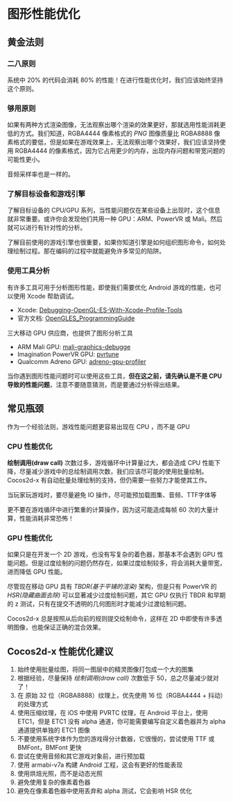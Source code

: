 # 图形性能优化

## 黄金法则

### 二八原则

系统中 20% 的代码会消耗 80% 的性能！在进行性能优化时，我们应该始终坚持这个原则。

### 够用原则

如果有两种方式渲染图像，无法观察出哪个渲染的效果更好，那就选用性能消耗更低的方式。我们知道，RGBA4444 像素格式的 _PNG_ 图像质量比 RGBA8888 像素格式的要低，但是如果在游戏效果上，无法观察出哪个效果好，我们应该坚持使用 RGBA4444 的像素格式，因为它占用更少的内存，出现内存问题和带宽问题的可能性更小。

音频采样率也是一样的。

### 了解目标设备和游戏引擎

了解目标设备的 CPU/GPU 系列，当性能问题仅在某些设备上出现时，这个信息就非常重要。或许你会发现他们共用一种 GPU：ARM、PowerVR 或 Mali。然后就可以进行有针对性的分析。

了解目前使用的游戏引擎也很重要，如果你知道引擎是如何组织图形命令，如何处理绘制过程。那在编码的过程中就能避免许多常见的陷阱。

### 使用工具分析

有许多工具可用于分析图形性能，即使我们需要优化 Android 游戏的性能，也可以使用 Xcode 帮助调试。

- Xcode: [Debugging-OpenGL-ES-With-Xcode-Profile-Tools](https://github.com/rstrahl/rudistrahl.me/blob/master/entries/Debugging-OpenGL-ES-With-Xcode-Profile-Tools.md)
- 官方文档: [OpenGLES_ProgrammingGuide](https://developer.apple.com/library/ios/documentation/3DDrawing/Conceptual/OpenGLES_ProgrammingGuide/ToolsOverview/ToolsOverview.html)

三大移动 GPU 供应商，也提供了图形分析工具

- ARM Mali GPU: [mali-graphics-debugge](http://malideveloper.arm.com/resources/tools/mali-graphics-debugger/)
- Imagination PowerVR GPU: [pvrtune](https://community.imgtec.com/developers/powervr/tools/pvrtune/)
- Qualcomm Adreno GPU: [adreno-gpu-profiler](https://developer.qualcomm.com/software/adreno-gpu-profiler)

当你遇到图形性能问题时可以使用这些工具，__但在这之前，请先确认是不是 CPU 导致的性能问题__，注意不要随意猜测，而是要通过分析得出结果。

## 常见瓶颈

作为一个经验法则，游戏性能问题更容易出现在 CPU ，而不是 GPU

### CPU 性能优化

__绘制调用(draw call)__ 次数过多，游戏循环中计算量过大，都会造成 CPU 性能下降，尽量减少游戏中的总绘制调用次数，我们应该尽可能的使用批量绘制。 Cocos2d-x 有自动批量处理绘制的支持，但仍需要一些努力才能使其工作。

当玩家玩游戏时，要尽量避免 IO 操作，尽可能预加载图集、音频、TTF字体等

更不要在游戏循环中进行繁重的计算操作，因为这可能造成每帧 60 次的大量计算，性能消耗非常恐怖！

### GPU 性能优化

如果只是在开发一个 2D 游戏，也没有写复杂的着色器，那基本不会遇到 GPU 性能问题。但是过度绘制的问题仍然存在，如果过度绘制较多，将会消耗大量带宽，进而降低 GPU 性能。

尽管现在移动 GPU 具有 _TBDR(基于平铺的渲染)_ 架构，但是只有 PowerVR 的 _HSR(隐藏曲面去除)_ 可以显著减少过度绘制问题，其它 GPU 仅执行 TBDR 和早期的 z 测试，只有在提交不透明的几何图形时才能减少过渡绘制问题。

Cocos2d-x 总是按照从后向前的规则提交绘制命令，这样在 2D 中即使有许多透明图像，也能保证正确的混合效果。

## Cocos2d-x 性能优化建议

1. 始终使用批量绘图，将同一图层中的精灵图像打包成一个大的图集
1. 根据经验，尽量保持 _绘制调用(draw call)_ 次数低于 50，总之尽量减少就对了！
1. 在 原始 32 位（RGBA8888）纹理上，优先使用 16 位（RGBA4444 + 抖动）的处理方式
1. 使用压缩纹理，在 iOS 中使用 PVRTC 纹理，在 Android 平台上，使用 ETC1，但是 ETC1 没有 alpha 通道，你可能需要编写自定义着色器并为 alpha 通道提供单独的 ETC1 图像
1. 不要使用系统字体作为您的游戏得分计数器，它很慢的，尝试使用 TTF 或 BMFont，BMFont 更快
1. 尝试在使用音频和其它游戏对象前，进行预加载
1. 使用 armabi-v7a 构建 Android 工程，这会有更好的性能表现
1. 使用烘焙光照，而不是动态光照
1. 避免使用复杂的像素着色器
1. 避免在像素着色器中使用丢弃和 alpha 测试，它会影响 HSR 优化
